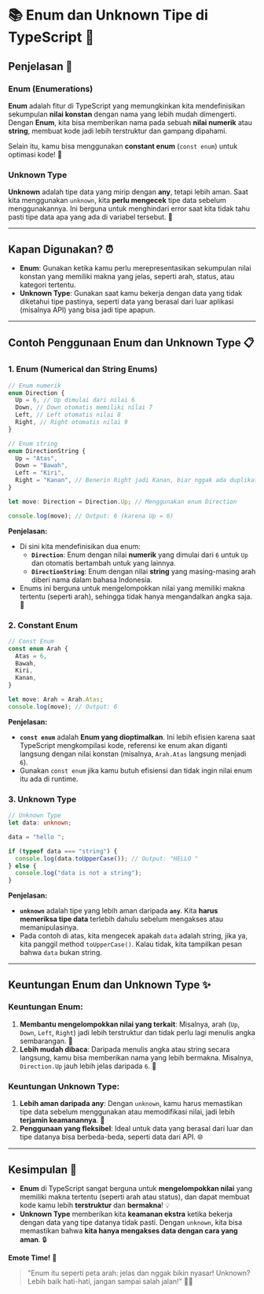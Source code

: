# 📚 **Enum dan Unknown Tipe di TypeScript** 🎉

## **Penjelasan** 🤔

### **Enum (Enumerations)**

**Enum** adalah fitur di TypeScript yang memungkinkan kita mendefinisikan sekumpulan **nilai konstan** dengan nama yang lebih mudah dimengerti. Dengan **Enum**, kita bisa memberikan nama pada sebuah **nilai numerik** atau **string**, membuat kode jadi lebih terstruktur dan gampang dipahami.

Selain itu, kamu bisa menggunakan **constant enum** (`const enum`) untuk optimasi kode! 🚀

### **Unknown Type**

**Unknown** adalah tipe data yang mirip dengan **any**, tetapi lebih aman. Saat kita menggunakan `unknown`, kita **perlu mengecek** tipe data sebelum menggunakannya. Ini berguna untuk menghindari error saat kita tidak tahu pasti tipe data apa yang ada di variabel tersebut. 🤯

---

## **Kapan Digunakan?** ⏰

- **Enum**: Gunakan ketika kamu perlu merepresentasikan sekumpulan nilai konstan yang memiliki makna yang jelas, seperti arah, status, atau kategori tertentu.
- **Unknown Type**: Gunakan saat kamu bekerja dengan data yang tidak diketahui tipe pastinya, seperti data yang berasal dari luar aplikasi (misalnya API) yang bisa jadi tipe apapun.

---

## **Contoh Penggunaan Enum dan Unknown Type** 📋

### 1. **Enum (Numerical dan String Enums)**

```typescript
// Enum numerik
enum Direction {
  Up = 6, // Up dimulai dari nilai 6
  Down, // Down otomatis memiliki nilai 7
  Left, // Left otomatis nilai 8
  Right, // Right otomatis nilai 9
}

// Enum string
enum DirectionString {
  Up = "Atas",
  Down = "Bawah",
  Left = "Kiri",
  Right = "Kanan", // Benerin Right jadi Kanan, biar nggak ada duplikat! 😅
}

let move: Direction = Direction.Up; // Menggunakan enum Direction

console.log(move); // Output: 6 (karena Up = 6)
```

**Penjelasan:**

- Di sini kita mendefinisikan dua enum:
  - **`Direction`**: Enum dengan nilai **numerik** yang dimulai dari `6` untuk `Up` dan otomatis bertambah untuk yang lainnya.
  - **`DirectionString`**: Enum dengan nilai **string** yang masing-masing arah diberi nama dalam bahasa Indonesia.
- Enums ini berguna untuk mengelompokkan nilai yang memiliki makna tertentu (seperti arah), sehingga tidak hanya mengandalkan angka saja. 📍

### 2. **Constant Enum**

```typescript
// Const Enum
const enum Arah {
  Atas = 6,
  Bawah,
  Kiri,
  Kanan,
}

let move: Arah = Arah.Atas;
console.log(move); // Output: 6
```

**Penjelasan:**

- **`const enum`** adalah **Enum yang dioptimalkan**. Ini lebih efisien karena saat TypeScript mengkompilasi kode, referensi ke enum akan diganti langsung dengan nilai konstan (misalnya, `Arah.Atas` langsung menjadi `6`).
- Gunakan `const enum` jika kamu butuh efisiensi dan tidak ingin nilai enum itu ada di runtime.

### 3. **Unknown Type**

```typescript
// Unknown Type
let data: unknown;

data = "hello ";

if (typeof data === "string") {
  console.log(data.toUpperCase()); // Output: "HELLO "
} else {
  console.log("data is not a string");
}
```

**Penjelasan:**

- **`unknown`** adalah tipe yang lebih aman daripada **`any`**. Kita **harus memeriksa tipe data** terlebih dahulu sebelum mengakses atau memanipulasinya.
- Pada contoh di atas, kita mengecek apakah `data` adalah string, jika ya, kita panggil method `toUpperCase()`. Kalau tidak, kita tampilkan pesan bahwa `data` bukan string.

---

## **Keuntungan Enum dan Unknown Type** ✨

### **Keuntungan Enum**:

1. **Membantu mengelompokkan nilai yang terkait**: Misalnya, arah (`Up`, `Down`, `Left`, `Right`) jadi lebih terstruktur dan tidak perlu lagi menulis angka sembarangan. 📐
2. **Lebih mudah dibaca**: Daripada menulis angka atau string secara langsung, kamu bisa memberikan nama yang lebih bermakna. Misalnya, `Direction.Up` jauh lebih jelas daripada `6`. 🧐

### **Keuntungan Unknown Type**:

1. **Lebih aman daripada any**: Dengan `unknown`, kamu harus memastikan tipe data sebelum menggunakan atau memodifikasi nilai, jadi lebih **terjamin keamanannya**. 🔐
2. **Penggunaan yang fleksibel**: Ideal untuk data yang berasal dari luar dan tipe datanya bisa berbeda-beda, seperti data dari API. 🌐

---

## **Kesimpulan** 🏁

- **Enum** di TypeScript sangat berguna untuk **mengelompokkan nilai** yang memiliki makna tertentu (seperti arah atau status), dan dapat membuat kode kamu lebih **terstruktur** dan **bermakna**! 💡
- **Unknown Type** memberikan kita **keamanan ekstra** ketika bekerja dengan data yang tipe datanya tidak pasti. Dengan `unknown`, kita bisa memastikan bahwa **kita hanya mengakses data dengan cara yang aman**. 🔒

**Emote Time!** 🌟

> "Enum itu seperti peta arah: jelas dan nggak bikin nyasar! Unknown? Lebih baik hati-hati, jangan sampai salah jalan!" 🚦😊
